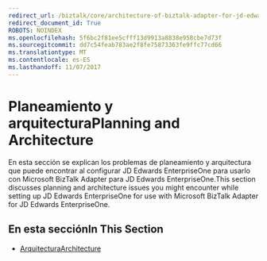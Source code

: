 ```yaml
---
redirect_url: /biztalk/core/architecture-of-biztalk-adapter-for-jd-edwards-enterpriseone/
redirect_document_id: True
ROBOTS: NOINDEX
ms.openlocfilehash: 5f6bc2f81ee5cfff13d9913a8838e958cbe7d73f
ms.sourcegitcommit: dd7c54feab783ae2f8fe75873363fe9ffc77cd66
ms.translationtype: MT
ms.contentlocale: es-ES
ms.lasthandoff: 11/07/2017
---
```

# <a name="planning-and-architecture"></a><span data-ttu-id="1c111-101">Planeamiento y arquitectura</span><span class="sxs-lookup"><span data-stu-id="1c111-101">Planning and Architecture</span></span>
<span data-ttu-id="1c111-102">En esta sección se explican los problemas de planeamiento y arquitectura que puede encontrar al configurar JD Edwards EnterpriseOne para usarlo con Microsoft BizTalk Adapter para JD Edwards EnterpriseOne.</span><span class="sxs-lookup"><span data-stu-id="1c111-102">This section discusses planning and architecture issues you might encounter while setting up JD Edwards EnterpriseOne for use with Microsoft BizTalk Adapter for JD Edwards EnterpriseOne.</span></span>  
  
## <a name="in-this-section"></a><span data-ttu-id="1c111-103">En esta sección</span><span class="sxs-lookup"><span data-stu-id="1c111-103">In This Section</span></span>  
  
-   [<span data-ttu-id="1c111-104">Arquitectura</span><span class="sxs-lookup"><span data-stu-id="1c111-104">Architecture</span></span>](../core/architecture-of-biztalk-adapter-for-jd-edwards-enterpriseone.md)